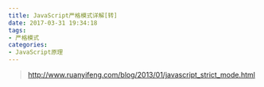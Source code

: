 ```yaml
---
title: JavaScript严格模式详解[转]
date: 2017-03-31 19:34:18
tags: 
- 严格模式
categories: 
- JavaScript原理
---
```


> http://www.ruanyifeng.com/blog/2013/01/javascript_strict_mode.html